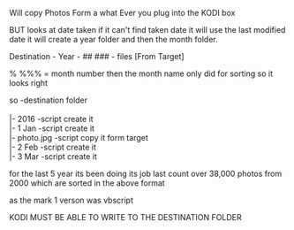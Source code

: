 
Will copy Photos Form a what Ever you plug into the KODI box


BUT looks at date taken if it can't find taken date 
it will use the last modified date
it will create a year folder and then the month folder.	

Destination - Year - ## ### - files [From Target]

% %%% = month number then the month name only did for sorting so it looks right

so
-destination folder<br><br>
   |- 2016 -script create it  <br>
      |-  1 Jan -script create it<br>
          |-  photo.jpg -script copy it form target<br>
      |-  2 Feb -script create it<br>
      |-  3 Mar -script create it<br>

for the last 5 year its been doing its job last count over 38,000 photos from 2000
which are sorted in the above format

as the mark 1 verson was vbscript
								
KODI MUST BE ABLE TO WRITE TO THE DESTINATION FOLDER	


